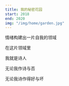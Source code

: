```yaml
---
title: 我的秘密花园
start: 2018
end: 2020
img: "/img/home/garden.jpg"
---
```


情绪构建出一片自我的领域

在这片领域里

我就是诗人

无论我作诗与否

无论我诗作得好与坏

